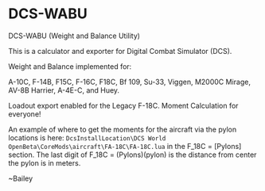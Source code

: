 # DCS-WABU
DCS-WABU (Weight and Balance Utility)

This is a calculator and exporter for Digital Combat Simulator (DCS).

Weight and Balance implemented for: 

A-10C, F-14B, F15C, F-16C, F18C, Bf 109, Su-33, Viggen, M2000C Mirage, AV-8B Harrier, A-4E-C, and Huey.

Loadout export enabled for the Legacy F-18C. Moment Calculation for everyone!

An example of where to get the moments for the aircraft via the pylon locations is here:
`DcsInstallLocation\DCS World OpenBeta\CoreMods\aircraft\FA-18C\FA-18C.lua` in the F_18C = [Pylons] section. The last digit of F_18C = (Pylons)(pylon) is the distance from center the pylon is in meters.

~Bailey
